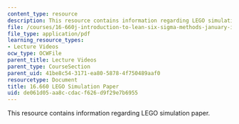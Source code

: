 ```yaml
---
content_type: resource
description: This resource contains information regarding LEGO simulation paper.
file: /courses/16-660j-introduction-to-lean-six-sigma-methods-january-iap-2012/de061d05aa8ccdacf626d9f29e7b6955_MIT16_660JIAP12_sim_paper.pdf
file_type: application/pdf
learning_resource_types:
- Lecture Videos
ocw_type: OCWFile
parent_title: Lecture Videos
parent_type: CourseSection
parent_uid: 41be8c54-3171-ea80-5878-4f750489aaf0
resourcetype: Document
title: 16.660 LEGO Simulation Paper
uid: de061d05-aa8c-cdac-f626-d9f29e7b6955
---
```

This resource contains information regarding LEGO simulation paper.

